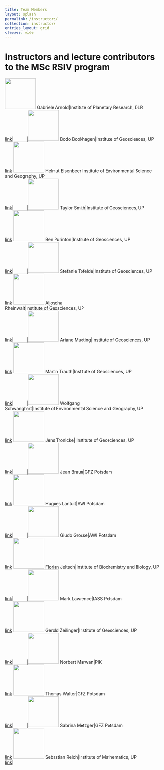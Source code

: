 ```yaml
---
title: Team Members
layout: splash
permalink: /instructors/
collection: instructors
entries_layout: grid
classes: wide
---
```


# Instructors and lecture contributors to the MSc RSIV program

<img src="{{ site.url }}{{ site.baseurl }}/assets/images/bio-photo.jpg" alt="" width="100" height="100"> Gabriele Arnold|Institute of Planetary Research, DLR <br /> [link](https://www.dlr.de/pf/desktopdefault.aspx/tabid-156/220_read-4817/sortby-lastname/)|&nbsp; &nbsp; &nbsp; &nbsp; &nbsp; &nbsp;|<img src="{{ site.url }}{{ site.baseurl }}/assets/images/bookhagen.jpg" alt="" width="100" height="100"> Bodo Bookhagen|Institute of Geosciences, UP<br /> [link](https://bodobookhagen.github.io/)
<img src="{{ site.url }}{{ site.baseurl }}/assets/images/bio-photo.jpg" alt="" width="100" height="100"> Helmut Elsenbeer|Institute of Environmental Science and Geography, UP<br /> [link](https://www.uni-potsdam.de/de/umwelt/institut/alle-mitarbeiterinnen/elsenbeer-helmut)|&nbsp; &nbsp; &nbsp; &nbsp; &nbsp; &nbsp;|<img src="{{ site.url }}{{ site.baseurl }}/assets/images/Smith_Crop_500x500.JPG" alt="" width="100" height="100"> Taylor Smith|Institute of Geosciences, UP<br /> [link](https://tasmi.github.io/)
<img src="{{ site.url }}{{ site.baseurl }}/assets/images/purinton.jpg" alt="" width="100" height="100"> Ben Purinton|Institute of Geosciences, UP<br /> [link](https://bpurinton.github.io/)|&nbsp; &nbsp; &nbsp; &nbsp; &nbsp; &nbsp;|<img src="{{ site.url }}{{ site.baseurl }}/assets/images/tofelde.jpg" alt="" width="100" height="100"> Stefanie Tofelde|Institute of Geosciences, UP<br /> [link](http://www.geo.uni-potsdam.de/mitarbeiterdetails/show/771/Stefanie_Tofelde.html)
<img src="{{ site.url }}{{ site.baseurl }}/assets/images/rheinwalt.jpg" alt="" width="100" height="100"> Aljoscha<br />Rheinwalt|Institute of Geosciences, UP<br /> [link](https://github.com/rheinwalt)|&nbsp; &nbsp; &nbsp; &nbsp; &nbsp; &nbsp;|<img src="{{ site.url }}{{ site.baseurl }}/assets/images/mueting.jpg" alt="" width="100" height="100"> Ariane Mueting|Institute of Geosciences, UP<br /> [link](https://arimue.github.io/)
<img src="{{ site.url }}{{ site.baseurl }}/assets/images/bio-photo.jpg" alt="" width="100" height="100"> Martin Trauth|Institute of Geosciences, UP<br /> [link](https://www.uni-potsdam.de/en/geo/institute/members/trauth-martin-h)|&nbsp; &nbsp; &nbsp; &nbsp; &nbsp; &nbsp;|<img src="{{ site.url }}{{ site.baseurl }}/assets/images/bio-photo.jpg" alt="" width="100" height="100"> Wolfgang<br />Schwanghart|Institute of Environmental Science and Geography, UP<br /> [link](https://www.uni-potsdam.de/de/umwelt/institut/alle-mitarbeiterinnen/schwanghart-wolfgang)
<img src="{{ site.url }}{{ site.baseurl }}/assets/images/bio-photo.jpg" alt="" width="100" height="100"> Jens Tronicke| Institute of Geosciences, UP<br /> [link](https://www.uni-potsdam.de/de/geo/institut/mitarbeiter/tronicke-jens)|&nbsp; &nbsp; &nbsp; &nbsp; &nbsp; &nbsp;|<img src="{{ site.url }}{{ site.baseurl }}/assets/images/bio-photo.jpg" alt="" width="100" height="100"> Jean Braun|GFZ Potsdam <br /> [link](https://www.gfz-potsdam.de/en/staff/jean-braun/sec47/)
<img src="{{ site.url }}{{ site.baseurl }}/assets/images/bio-photo.jpg" alt="" width="100" height="100"> Hugues Lantuit|AWI Potsdam<br /> [link](https://www.awi.de/en/about-us/organisation/staff/hugues-lantuit.html)|&nbsp; &nbsp; &nbsp; &nbsp; &nbsp; &nbsp;|<img src="{{ site.url }}{{ site.baseurl }}/assets/images/bio-photo.jpg" alt="" width="100" height="100"> Giudo Grosse|AWI Potsdam<br /> [link](https://www.awi.de/en/about-us/organisation/staff/guido-grosse.html)
<img src="{{ site.url }}{{ site.baseurl }}/assets/images/bio-photo.jpg" alt="" width="100" height="100"> Florian Jeltsch|Institute of Biochemistry and Biology, UP<br /> [link](https://www.uni-potsdam.de/en/ibb-vegnat/members/prof-dr-florian-jeltsch)|&nbsp; &nbsp; &nbsp; &nbsp; &nbsp; &nbsp;|<img src="{{ site.url }}{{ site.baseurl }}/assets/images/bio-photo.jpg" alt="" width="100" height="100"> Mark Lawrence|IASS Potsdam<br /> [link](https://www.iass-potsdam.de/en/people/mark-lawrence)
<img src="{{ site.url }}{{ site.baseurl }}/assets/images/bio-photo.jpg" alt="" width="100" height="100"> Gerold Zeilinger|Institute of Geosciences, UP<br /> [link](https://www.uni-potsdam.de/de/geo/institut/mitarbeiter/zeilinger-gerold)|&nbsp; &nbsp; &nbsp; &nbsp; &nbsp; &nbsp;|<img src="{{ site.url }}{{ site.baseurl }}/assets/images/bio-photo.jpg" alt="" width="100" height="100"> Norbert Marwan|PIK<br /> [link](https://www.pik-potsdam.de/members/marwan/homepage)
<img src="{{ site.url }}{{ site.baseurl }}/assets/images/bio-photo.jpg" alt="" width="100" height="100"> Thomas Walter|GFZ Potsdam<br /> [link](https://www.gfz-potsdam.de/en/staff/thomas-walter/)|&nbsp; &nbsp; &nbsp; &nbsp; &nbsp; &nbsp;|<img src="{{ site.url }}{{ site.baseurl }}/assets/images/bio-photo.jpg" alt="" width="100" height="100"> Sabrina Metzger|GFZ Potsdam<br /> [link](https://www.gfz-potsdam.de/en/staff/sabrina-metzger/)
<img src="{{ site.url }}{{ site.baseurl }}/assets/images/bio-photo.jpg" alt="" width="100" height="100"> Sebastian Reich|Institute of Mathematics, UP<br /> [link](https://www.math.uni-potsdam.de/professuren/numerische-mathematik/personen/prof-dr-sebastian-reich/)|&nbsp; &nbsp; &nbsp; &nbsp; &nbsp; &nbsp; 		
